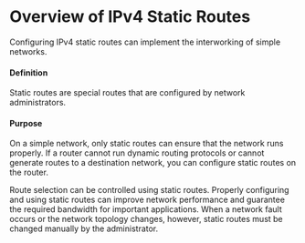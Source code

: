 Overview of IPv4 Static Routes
==============================

Configuring IPv4 static routes can implement the interworking of simple networks.

#### Definition

Static routes are special routes that are configured by network administrators.


#### Purpose

On a simple network, only static routes can ensure that the network runs properly. If a router cannot run dynamic routing protocols or cannot generate routes to a destination network, you can configure static routes on the router.

Route selection can be controlled using static routes. Properly configuring and using static routes can improve network performance and guarantee the required bandwidth for important applications. When a network fault occurs or the network topology changes, however, static routes must be changed manually by the administrator.